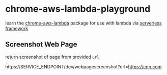 # chrome-aws-lambda-playground

learn the [chrome-aws-lambda](https://github.com/alixaxel/chrome-aws-lambda) package for use with lambda via [serverless framework](https://serverless.com/framework/)

## Screenshot Web Page

return screenshot of page from provided `url`

https://SERVICE_ENDPOINT/dev/webpagescreenshot?url=https://cnn.com